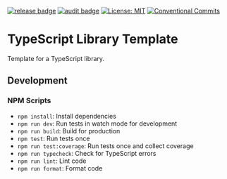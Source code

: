 [![release badge](https://github.com/Symmetronic/typescript-library-template/actions/workflows/release.yml/badge.svg)](https://github.com/Symmetronic/typescript-library-template/actions/workflows/release.yml)
[![audit badge](https://github.com/Symmetronic/typescript-library-template/actions/workflows/audit.yml/badge.svg)](https://github.com/Symmetronic/typescript-library-template/actions/workflows/audit.yml)
[![License: MIT](https://img.shields.io/badge/License-MIT-yellow.svg)](https://opensource.org/licenses/MIT)
[![Conventional Commits](https://img.shields.io/badge/Conventional%20Commits-1.0.0-%23FE5196?logo=conventionalcommits&logoColor=white)](https://conventionalcommits.org)

<!-- TODO: Add coverage script and badge -->

# TypeScript Library Template

Template for a TypeScript library.

## Development

### NPM Scripts

- `npm install`: Install dependencies
- `npm run dev`: Run tests in watch mode for development
- `npm run build`: Build for production
- `npm test`: Run tests once
- `npm run test:coverage`: Run tests once and collect coverage
- `npm run typecheck`: Check for TypeScript errors
- `npm run lint`: Lint code
- `npm run format`: Format code
